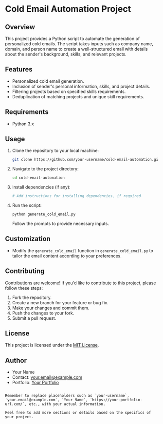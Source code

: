 # Cold Email Automation Project

## Overview

This project provides a Python script to automate the generation of personalized cold emails. The script takes inputs such as company name, domain, and person name to create a well-structured email with details about the sender's background, skills, and relevant projects.

## Features

- Personalized cold email generation.
- Inclusion of sender's personal information, skills, and project details.
- Filtering projects based on specified skills requirements.
- Deduplication of matching projects and unique skill requirements.

## Requirements

- Python 3.x

## Usage

1. Clone the repository to your local machine:

   ```bash
   git clone https://github.com/your-username/cold-email-automation.git
   ```

2. Navigate to the project directory:

   ```bash
   cd cold-email-automation
   ```

3. Install dependencies (if any):

   ```bash
   # Add instructions for installing dependencies, if required
   ```

4. Run the script:

   ```bash
   python generate_cold_email.py
   ```

   Follow the prompts to provide necessary inputs.

## Customization

- Modify the `generate_cold_email` function in `generate_cold_email.py` to tailor the email content according to your preferences.

## Contributing

Contributions are welcome! If you'd like to contribute to this project, please follow these steps:

1. Fork the repository.
2. Create a new branch for your feature or bug fix.
3. Make your changes and commit them.
4. Push the changes to your fork.
5. Submit a pull request.

## License

This project is licensed under the [MIT License](LICENSE).

## Author

- Your Name
- Contact: your.email@example.com
- Portfolio: [Your Portfolio](https://your-portfolio-url.com/)
```

Remember to replace placeholders such as `your-username`, `your.email@example.com`, `Your Name`, `https://your-portfolio-url.com/`, etc., with your actual information.

Feel free to add more sections or details based on the specifics of your project.
```